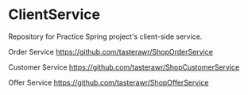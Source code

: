 # ClientService
Repository for Practice Spring project's client-side service.

Order Service https://github.com/tasterawr/ShopOrderService

Customer Service https://github.com/tasterawr/ShopCustomerService

Offer Service https://github.com/tasterawr/ShopOfferService
